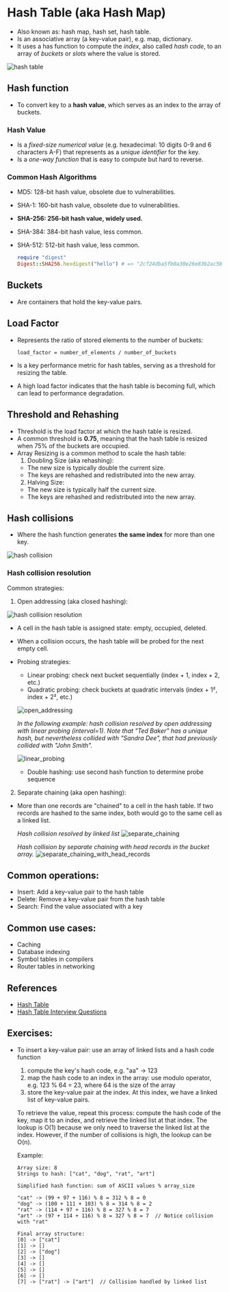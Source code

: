 # Hash Table (aka Hash Map)
- Also known as: hash map, hash set, hash table.
- Is an associative array (a key-value pair), e.g. map, dictionary.
- It uses a has function to compute the *index*, also called *hash code*, to an array of *buckets* or *slots* where the value is stored.

![hash table](./hash_table.png)

## Hash function
- To convert key to a **hash value**, which serves as an index to the array of buckets.

### Hash Value
- Is a *fixed-size numerical value* (e.g. hexadecimal: 10 digits 0-9 and 6 characters A-F) that represents as a *unique identifier* for the key.
- Is a *one-way function* that is easy to compute but hard to reverse.

### Common Hash Algorithms
- MD5: 128-bit hash value, obsolete due to vulnerabilities.
- SHA-1: 160-bit hash value, obsolete due to vulnerabilities.
- **SHA-256: 256-bit hash value, widely used.**
- SHA-384: 384-bit hash value, less common.
- SHA-512: 512-bit hash value, less common.

  ```ruby
  require "digest"
  Digest::SHA256.hexdigest("hello") # => "2cf24dba5fb0a30e26e83b2ac5b9e29e1b161e5c1fa7425e73043362938b9824"
  ```

## Buckets
- Are containers that hold the key-value pairs.

## Load Factor
- Represents the ratio of stored elements to the number of buckets:
  ```
  load_factor = number_of_elements / number_of_buckets
  ```

- Is a key performance metric for hash tables, serving as a threshold for resizing the table.
- A high load factor indicates that the hash table is becoming full, which can lead to performance degradation.

## Threshold and Rehashing
- Threshold is the load factor at which the hash table is resized.
- A common threshold is **0.75**, meaning that the hash table is resized when 75% of the buckets are occupied.
- Array Resizing is a common method to scale the hash table:
  1. Doubling Size (aka rehashing):
    - The new size is typically double the current size.
    - The keys are rehashed and redistributed into the new array.
  2. Halving Size:
    - The new size is typically half the current size.
    - The keys are rehashed and redistributed into the new array.

## Hash collisions
- Where the hash function generates **the same index** for more than one key.

![hash collision](./hash_collision.png)

### Hash collision resolution

Common strategies:
1. Open addressing (aka closed hashing):

  ![hash collision resolution](./hash_collision_resolution.png)


  - A cell in the hash table is assigned state: empty, occupied, deleted.
  - When a collision occurs, the hash table will be probed for the next empty cell.
  - Probing strategies:
    - Linear probing: check next bucket sequentially (index + 1, index + 2, etc.)
    - Quadratic probing: check buckets at quadratic intervals (index + 1², index + 2², etc.)

    ![open_addressing](./open_addressing.png)

      *In the following example: hash collision resolved by open addressing with linear probing (interval=1). Note that "Ted Baker" has a unique hash, but nevertheless collided with "Sandra Dee", that had previously collided with "John Smith".*

    ![linear_probing](./linear_probing.png)

    - Double hashing: use second hash function to determine probe sequence
2. Separate chaining (aka open hashing):
  - More than one records are "chained" to a cell in the hash table. If two records are hashed to the same index, both would go to the same cell as a linked list.

    *Hash collision resolved by linked list*
    ![separate_chaining](./separate_chaining.png)

    *Hash collision by separate chaining with head records in the bucket array.*
    ![separate_chaining_with_head_records](./separate_chaining_with_head_records.png)

## Common operations:
  - Insert: Add a key-value pair to the hash table
  - Delete: Remove a key-value pair from the hash table
  - Search: Find the value associated with a key

## Common use cases:
  - Caching
  - Database indexing
  - Symbol tables in compilers
  - Router tables in networking

## References
- [Hash Table](https://en.wikipedia.org/wiki/Hash_table)
- [Hash Table Interview Questions](https://github.com/Devinterview-io/hash-table-data-structure-interview-questions)

## Exercises:
- To insert a key-value pair: use an array of linked lists and a hash code function
    1. compute the key's hash code, e.g. "aa" -> 123
    2. map the hash code to an index in the array: use modulo operator, e.g. 123 % 64 = 23, where 64 is the size of the array
    3. store the key-value pair at the index. At this index, we have a linked list of key-value pairs.

    To retrieve the value, repeat this process: compute the hash code of the key, map it to an index, and retrieve the linked list at that index. The lookup is O(1) because we only need to traverse the linked list at the index. However, if the number of collisions is high, the lookup can be O(n).

    Example:
    ```
    Array size: 8
    Strings to hash: ["cat", "dog", "rat", "art"]

    Simplified hash function: sum of ASCII values % array_size

    "cat" -> (99 + 97 + 116) % 8 = 312 % 8 = 0
    "dog" -> (100 + 111 + 103) % 8 = 314 % 8 = 2
    "rat" -> (114 + 97 + 116) % 8 = 327 % 8 = 7
    "art" -> (97 + 114 + 116) % 8 = 327 % 8 = 7  // Notice collision with "rat"

    Final array structure:
    [0] -> ["cat"]
    [1] -> []
    [2] -> ["dog"]
    [3] -> []
    [4] -> []
    [5] -> []
    [6] -> []
    [7] -> ["rat"] -> ["art"]  // Collision handled by linked list
    ```
